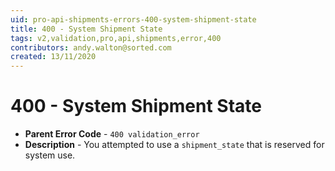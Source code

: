 ```yaml
---
uid: pro-api-shipments-errors-400-system-shipment-state
title: 400 - System Shipment State
tags: v2,validation,pro,api,shipments,error,400
contributors: andy.walton@sorted.com
created: 13/11/2020
---
```

# 400 - System Shipment State

* **Parent Error Code** - `400 validation_error`
* **Description** - You attempted to use a `shipment_state` that is reserved for system use.
